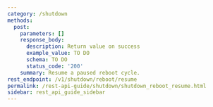 ```yaml
---
category: /shutdown
methods:
  post:
    parameters: []
    response_body:
      description: Return value on success
      example_value: TO DO
      schema: TO DO
      status_code: '200'
    summary: Resume a paused reboot cycle.
rest_endpoint: /v1/shutdown/reboot/resume
permalink: /rest-api-guide/shutdown/shutdown_reboot_resume.html
sidebar: rest_api_guide_sidebar
---
```

